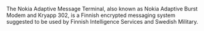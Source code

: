 The Nokia Adaptive Message Terminal, also known as Nokia Adaptive Burst Modem and Kryapp 302, is a Finnish encrypted messaging system suggested to be used by Finnish Intelligence Services and Swedish Military.